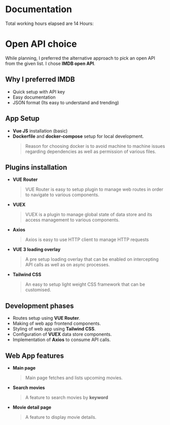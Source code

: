 # Documentation

Total working hours elapsed are 14 Hours:

# Open API choice

While planning, I preferred the alternative approach to pick an open API from the given list. I chose **IMDB open API**.

## Why I preferred IMDB
- Quick setup with API key
- Easy documentation
- JSON format (Its easy to understand and trending)

## App Setup
- **Vue JS** installation (basic)
- **Dockerfile** and **docker-compose** setup for local development.
  > Reason for choosing docker is to avoid machine to machine issues regarding dependencies as 		      well as permission of various files.

## Plugins installation
- **VUE Router**
	 > VUE Router is easy to setup plugin to manage web routes in order to navigate to various components.
 - **VUEX**
	 > VUEX is a plugin to manage global state of data store and its access management to various components.
- **Axios**
	> Axios is easy to use HTTP client to manage HTTP requests
- **VUE 3 loading overlay**
	> A pre setup loading overlay that can be enabled on intercepting API calls as well as on async processes.
- **Tailwind CSS**
	> An easy to setup light weight CSS framework that can be customised.

## Development phases
- Routes setup using **VUE Router**.
- Making of web app frontend components.
- Styling of web app using **Tailwind CSS**.
- Configuration of **VUEX** data store components.
- Implementation of **Axios** to consume API calls.

## Web App features
- **Main page**
	> Main page fetches and lists upcoming movies.
- **Search movies**
	> A feature to search movies by **keyword**
- **Movie detail page**
	> A feature to display movie details.	
